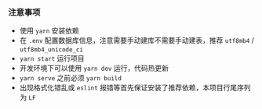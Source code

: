 ### 注意事项
- 使用 `yarn` 安装依赖
- 在 `.env` 配置数据库信息，注意需要手动建库不需要手动建表，推荐 `utf8mb4` / `utf8mb4_unicode_ci`
- `yarn start` 运行项目
- 开发环境下可以使用 `yarn dev` 运行，代码热更新
- `yarn serve` 之前必须 `yarn build`
- 出现格式化错乱或 `eslint` 报错等首先保证安装了推荐依赖，本项目行尾序列为 `LF`